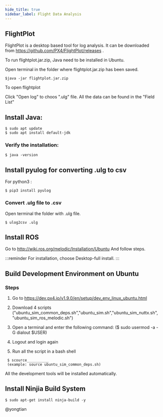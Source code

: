 ```yaml
---
hide_title: true
sidebar_label: Flight Data Analysis
---
```


## FlightPlot

FlightPlot is a desktop based tool for log analysis. It can be downloaded from https://github.com/PX4/FlightPlot/releases .

To run flightplot.jar.zip, Java need to be installed in Ubuntu.

Open terminal in the folder where flightplot.jar.zip has been saved.
```
$java -jar flightplot.jar.zip 
```
To open flightplot

Click "Open log" to choos ".ulg" file. All the data can be found in the "Field List"



## Install Java:

```
$ sudo apt update
$ sudo apt install default-jdk
```
### Verify the installation:
```
$ java -version
```

## Install pyulog for converting .ulg to csv
For python3 :
```
$ pip3 install pyulog
```

### Convert .ulg file to .csv
Open terminal the folder with .ulg file.
```
$ ulog2csv .ulg
```

## Install ROS
Go to http://wiki.ros.org/melodic/Installation/Ubuntu
And follow steps.

:::reminder
For installation, choose Desktop-full install.
:::

## Build Development Environment on Ubuntu

### Steps
1. Go to https://dev.px4.io/v1.9.0/en/setup/dev_env_linux_ubuntu.html

1. Download 4 scripts ("ubuntu_sim_common_deps.sh","ubuntu_sim.sh","ubuntu_sim_nuttx.sh","ubuntu_sim_ros_melodic.sh")
 

1. Open a terminal and enter the following command: ($ sudo usermod -a -G dialout $USER)

1. Logout and login again

1. Run all the script in a bash shell
```
 $ scource__________
 (example: source ubuntu_sim_common_deps.sh)
```
All the development tools will be installed automatically.
 
## Install Ninjia Build System
 ```
 $ sudo apt-get install ninja-build -y
```











@yongtian